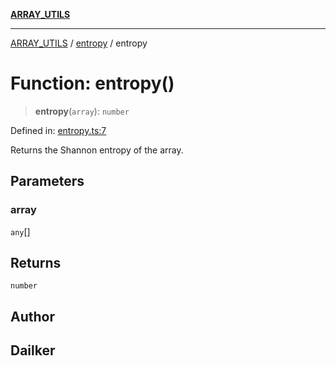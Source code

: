[**ARRAY_UTILS**](../../README.md)

***

[ARRAY_UTILS](../../README.md) / [entropy](../README.md) / entropy

# Function: entropy()

> **entropy**(`array`): `number`

Defined in: [entropy.ts:7](https://github.com/dailker/everyutil/blob/b3489bb6f319079994023a8bfde262e0cfc42fe7/src/array/entropy.ts#L7)

Returns the Shannon entropy of the array.

## Parameters

### array

`any`[]

## Returns

`number`

## Author

## Dailker
